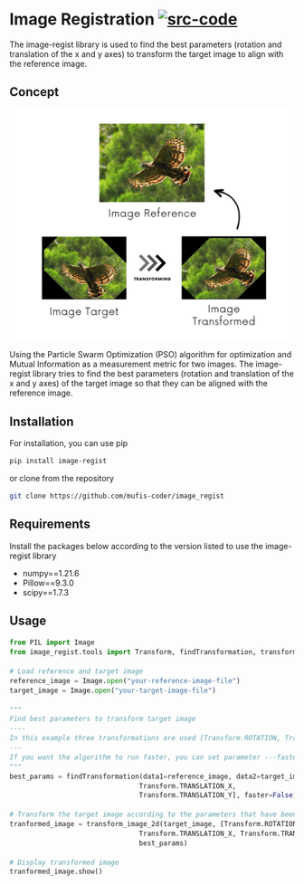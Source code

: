 # Image Registration [![src-code](https://badgen.net/badge/github/code/blue?icon=github)](https://github.com/mufis-coder/image_regist)

The image-regist library is used to find the best parameters (rotation and translation of the x and y axes) to transform the target image to align with the reference image.

## Concept

![alt text](https://github.com/mufis-coder/image_regist/blob/main/resource/image-explanation.jpg)

Using the Particle Swarm Optimization (PSO) algorithm for optimization and Mutual Information as a measurement metric for two images. The image-regist library tries to find the best parameters (rotation and translation of the x and y axes) of the target image so that they can be aligned with the reference image.

## Installation

For installation, you can use pip

```bash
pip install image-regist
```

or clone from the repository

```bash
git clone https://github.com/mufis-coder/image_regist
```

## Requirements

Install the packages below according to the version listed to use the image-regist library

- numpy==1.21.6
- Pillow==9.3.0
- scipy==1.7.3

## Usage

```py
from PIL import Image
from image_regist.tools import Transform, findTransformation, transform_image_2d

# Load reference and target image
reference_image = Image.open("your-reference-image-file")
target_image = Image.open("your-target-image-file")

"""
Find best parameters to transform target image
----
In this example three transformations are used [Transform.ROTATION, Transform.TRANSLATION X, Transform.TRANSLATION_Y]. You can use less than three and you don't have to use them sequentially. The result of ---best_params--- is a list in the order according to the parameter ---params---.
---
If you want the algorithm to run faster, you can set parameter ---faster=True---
"""
best_params = findTransformation(data1=reference_image, data2=target_image, params=[Transform.ROTATION, 
                                Transform.TRANSLATION_X, 
                                Transform.TRANSLATION_Y], faster=False)

# Transform the target image according to the parameters that have been searched for
tranformed_image = transform_image_2d(target_image, [Transform.ROTATION, 
                                Transform.TRANSLATION_X, Transform.TRANSLATION_Y], 
                                best_params)

# Display transformed image
tranformed_image.show()
```
